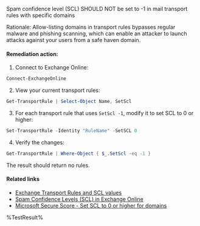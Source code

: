 Spam confidence level (SCL) SHOULD NOT be set to -1 in mail transport rules with specific domains

Rationale: Allow-listing domains in transport rules bypasses regular malware and phishing scanning, which can enable an attacker to launch attacks against your users from a safe haven domain.

#### Remediation action:

1. Connect to Exchange Online:
```powershell
Connect-ExchangeOnline
```

2. View your current transport rules:
```powershell
Get-TransportRule | Select-Object Name, SetScl
```

3. For each transport rule that uses `SetScl -1`, modify it to set SCL to 0 or higher:
```powershell
Set-TransportRule -Identity "RuleName" -SetSCL 0
```

4. Verify the changes:
```powershell
Get-TransportRule | Where-Object { $_.SetScl -eq -1 }
```
The result should return no rules.

#### Related links

* [Exchange Transport Rules and SCL values](https://learn.microsoft.com/en-us/exchange/security-and-compliance/mail-flow-rules/mail-flow-rules)
* [Spam Confidence Levels (SCL) in Exchange Online](https://learn.microsoft.com/en-us/microsoft-365/security/office-365-security/anti-spam-message-headers)
* [Microsoft Secure Score - Set SCL to 0 or higher for domains](https://security.microsoft.com/securescore)

<!--- Results --->
%TestResult%